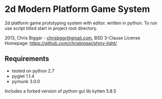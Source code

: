 # 2d Modern Platform Game System

2d platform game prototyping system with editor. 
written in python.
To run use script titled start in project root directory.

2013, Chris Biggar - chrisbggr@gmail.com, BSD 3-Clause License
Homepage: https://github.com/chrisbiggar/shiny-light/


## Requirements

* tested on python 2.7
* pyglet 1.1.4
* pymunk 3.0.0

Includes a forked version of python gui lib kytten 5.8.5

